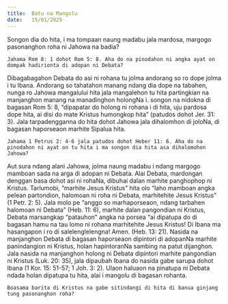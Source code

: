 ```yaml
---
title:  Batu na Mangolu
date:   15/01/2025
---
```


Songon dia do hita, i ma tompaan naung madabu jala mardosa, margogo pasonanghon roha ni Jahowa na badia?

`Jahama Rom 8: 1 dohot Rom 5: 8. Aha do na pinodahon ni angka ayat on dompak hadirionta di adopan ni Debata?`

Dibagabagahon Debata do asi ni rohana tu jolma andorang so ro dope jolma i tu Ibana. Andorang so tahatahon manang ndang dia dope na tabahen, nunga ro Jahowa mangalului hita jala mangalehon tu hita partingkian na manjanghon manang na manadinghon holongNa i. songon na nidokna di bagasan Rom 5: 8, “dipapatar do holong ni rohana i di hita, uju pardosa dope hita, ai disi do mate Kristus humongkop hita” (patudos dohot Jer. 31: 3). Jala tarpadengganna do hita dohot Jahowa jala dihalomhon di joloNa, di bagasan haporseaon marhite Sipalua hita.

`Jahama 1 Petrus 2: 4-6 jala patudos dohot Heber 11: 6. Aha do na pinodahon ni ayat on tu hita i ma songon dia hita asa dihalomohon Jahowa?`

Aut sura ndang alani Jahowa, jolma naung madabu i ndang margogo mamboan sada na arga di adopan ni Debata. Alai Debata, mardongan denggan basa dohot asi ni rohaNa, dibuhai dalan marhite panghophop ni Kristus. Tarlumobi, “marhite Jesus Kristus” hita olo “laho mamboan angka pelean partondion, halomoan ni roha ni Debata, marhitehite Jesus Kristus” (1 Petr. 2: 5). Jala molo pe “anggo so marhaporseaon, ndang tarbahen halomoan ni Debata” (Heb. 11: 6), marhite dalan pangondian ni Kristus, Debata marsangkap “patauhon” angka na porsea “ai dipatupa do di bagasan hamu na tau lomo ni rohana marhitehite Jesus Kristus! Di Ibana ma hasangapon i ro di salelenglelengna! Amen. (Heb. 13: 21). Nasida na manjanghon Debata di bagasan haporseaon dipintori di adopanNa marhite panindangion ni Kristus, holan hapintoranNa sambing na patut dijanghon. Jala nasida na manjanghon holong ni Debata dipintori marhite pangondian ni Kristus (Luk. 20: 35), jala dipaubah Ibana do nasida gabe sarupa dohot Ibana (1 Kor. 15: 51-57; 1 Joh. 3: 2). Ulaon haluaon na pinatupa ni Debata ndada holan dipatupa tu hita, alai i mangolu di bagasan rohanta.

`Boasama barita di Kristus na gabe sitindangi di hita di banua ginjang tung pasonanghon roha?`